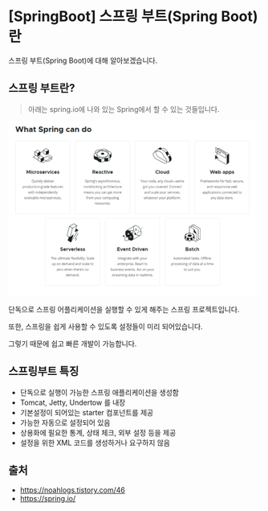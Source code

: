 # [SpringBoot] 스프링 부트(Spring Boot) 란

스프링 부트(Spring Boot)에 대해 알아보겠습니다.



## 스프링 부트란?

> 아래는 spring.io에 나와 있는 Spring에서 할 수 있는 것들입니다.

![1](1.png)



단독으로 스프링 어플리케이션을 실행할 수 있게 해주는 스프링 프로젝트입니다.

또한, 스프링을 쉽게 사용할 수 있도록 설정들이 미리 되어있습니다.

그렇기 때문에 쉽고 빠른 개발이 가능합니다.



## 스프링부트 특징

* 단독으로 실행이 가능한 스프링 애플리케이션을 생성함
* Tomcat, Jetty, Undertow 를 내장
* 기본설정이 되어있는 starter 컴포넌트를 제공
* 가능한 자동으로 설정되어 있음
* 상용화에 필요한 통계, 상태 체크, 외부 설정 등을 제공
* 설정을 위한 XML 코드를 생성하거나 요구하지 않음



## 출처

* <https://noahlogs.tistory.com/46>
* <https://spring.io/>













